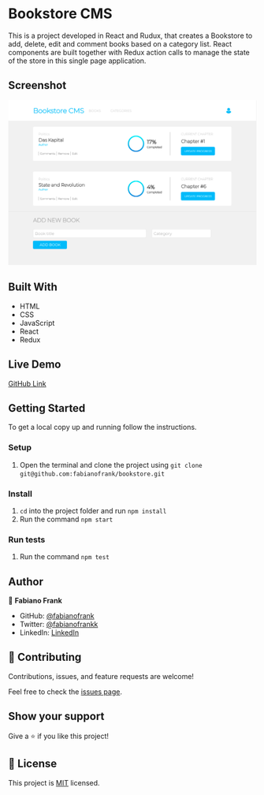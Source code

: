 # Bookstore CMS

This is a project developed in React and Rudux, that creates a Bookstore to add, delete, edit and comment books based on a category list. React components are built together with Redux action calls to manage the state of the store in this single page application.


## Screenshot

![screenshot](./public/screenshot.png)


## Built With

- HTML 
- CSS 
- JavaScript
- React
- Redux

## Live Demo

[GitHub Link](https://fabianofrank.github.io/bookstore/)


## Getting Started

To get a local copy up and running follow the instructions.


### Setup

1. Open the terminal and clone the project using `git clone git@github.com:fabianofrank/bookstore.git`


### Install

1. `cd` into the project folder and run `npm install`
2. Run the command `npm start`


### Run tests

1. Run the command `npm test`


## Author

👤 **Fabiano Frank**

- GitHub: [@fabianofrank](https://github.com/fabianofrank)
- Twitter: [@fabianofrankk](https://twitter.com/fabianofrankk)
- LinkedIn: [LinkedIn](https://www.linkedin.com/in/fabianofrank/)


## 🤝 Contributing

Contributions, issues, and feature requests are welcome!

Feel free to check the [issues page](../../issues/).


## Show your support

Give a ⭐️ if you like this project!


## 📝 License

This project is [MIT](./MIT.md) licensed.

